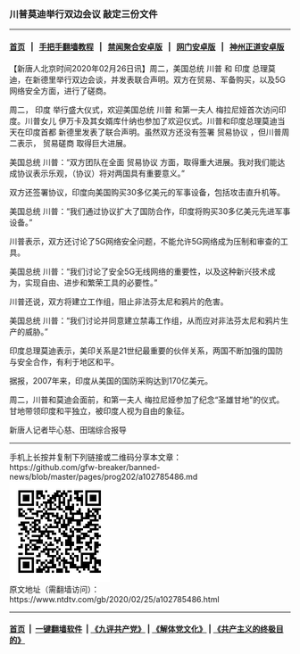 ### 川普莫迪举行双边会议 敲定三份文件
------------------------

#### [首页](https://github.com/gfw-breaker/banned-news/blob/master/README.md) &nbsp;&nbsp;|&nbsp;&nbsp; [手把手翻墙教程](https://github.com/gfw-breaker/guides/wiki) &nbsp;&nbsp;|&nbsp;&nbsp; [禁闻聚合安卓版](https://github.com/gfw-breaker/bn-android) &nbsp;&nbsp;|&nbsp;&nbsp; [网门安卓版](https://github.com/oGate2/oGate) &nbsp;&nbsp;|&nbsp;&nbsp; [神州正道安卓版](https://github.com/SzzdOgate/update) 



<div><div class="post_content" itemprop="articleBody">
 <p>
  【新唐人北京时间2020年02月26日讯】周二，美国总统
  <ok href="https://www.ntdtv.com/gb/川普.htm">
   川普
  </ok>
  和
  <ok href="https://www.ntdtv.com/gb/印度.htm">
   印度
  </ok>
  总理莫迪，在新德里举行双边会谈，并发表联合声明。双方在贸易、军备购买，以及5G网络安全方面，进行了磋商。
 </p>
 <p>
  周二，
  <ok href="https://www.ntdtv.com/gb/印度.htm">
   印度
  </ok>
  举行盛大仪式，欢迎美国总统
  <ok href="https://www.ntdtv.com/gb/川普.htm">
   川普
  </ok>
  和第一夫人 梅拉尼娅首次访问印度。川普女儿 伊万卡及其女婿库什纳也参加了欢迎仪式。川普和印度总理莫迪当天在印度首都 新德里发表了联合声明。虽然双方还没有签署
  <ok href="https://www.ntdtv.com/gb/贸易协议.htm">
   贸易协议
  </ok>
  ，但川普周二表示，
  <ok href="https://www.ntdtv.com/gb/贸易磋商.htm">
   贸易磋商
  </ok>
  取得巨大进展。
 </p>
 <p>
  美国总统 川普：“双方团队在全面
  <ok href="https://www.ntdtv.com/gb/贸易协议.htm">
   贸易协议
  </ok>
  方面，取得重大进展。我对我们能达成协议表示乐观，（协议）将对两国具有重要意义。”
 </p>
 <p>
  双方还签署协议，印度向美国购买30多亿美元的军事设备，包括攻击直升机等。
 </p>
 <p>
  美国总统 川普：“我们通过协议扩大了国防合作，印度将购买30多亿美元先进军事设备。”
 </p>
 <p>
  川普表示，双方还讨论了5G网络安全问题，不能允许5G网络成为压制和审查的工具。
 </p>
 <p>
  美国总统 川普：“我们讨论了安全5G无线网络的重要性，以及这种新兴技术成为，实现自由、进步和繁荣工具的必要性。”
 </p>
 <p>
  川普还说，双方将建立工作组，阻止非法芬太尼和鸦片的危害。
 </p>
 <p>
  美国总统 川普：“我们讨论并同意建立禁毒工作组，从而应对非法芬太尼和鸦片生产的威胁。”
 </p>
 <p>
  印度总理莫迪表示，美印关系是21世纪最重要的伙伴关系，两国不断加强的国防与安全合作，有利于地区和平。
 </p>
 <p>
  据报，2007年来，印度从美国的国防采购达到170亿美元。
 </p>
 <p>
  周二，川普和莫迪会面前，和第一夫人 梅拉尼娅参加了纪念“圣雄甘地”的仪式。甘地带领印度和平独立，被印度人视为自由的象征。
 </p>
 <p>
  新唐人记者毕心慈、田瑞综合报导
 </p>
 <div class="single_ad">
 </div>
</div>
</div>
<hr/>
手机上长按并复制下列链接或二维码分享本文章：<br/>
https://github.com/gfw-breaker/banned-news/blob/master/pages/prog202/a102785486.md <br/>
<a href='https://github.com/gfw-breaker/banned-news/blob/master/pages/prog202/a102785486.md'><img src='https://github.com/gfw-breaker/banned-news/blob/master/pages/prog202/a102785486.md.png'/></a> <br/>
原文地址（需翻墙访问）：https://www.ntdtv.com/gb/2020/02/25/a102785486.html


------------------------
#### [首页](https://github.com/gfw-breaker/banned-news/blob/master/README.md) &nbsp;|&nbsp; [一键翻墙软件](https://github.com/gfw-breaker/nogfw/blob/master/README.md) &nbsp;| [《九评共产党》](https://github.com/gfw-breaker/9ping.md/blob/master/README.md#九评之一评共产党是什么) | [《解体党文化》](https://github.com/gfw-breaker/jtdwh.md/blob/master/README.md) | [《共产主义的终极目的》](https://github.com/gfw-breaker/gczydzjmd.md/blob/master/README.md)


<img src='http://gfw-breaker.win/banned-news/pages/prog202/a102785486.md' width='0px' height='0px'/>